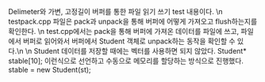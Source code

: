 Delimeter와 가변, 고정길이 버퍼를 통한 파일 읽기 쓰기 test 내용이다. \n
testpack.cpp 파일은 pack과 unpack을 통해 버퍼에 어떻게 가져오고 flush하는지를 확인한다. \n
test.cpp에서는 pack을 통해 버퍼에 가져온 데이터를 파일에 쓰고, 파일에서 버퍼로 읽어와서 버퍼에서
Student 객체로 unpack하는 동작을 확인할 수 있다.\n
\n
Student 데이터를 저장할 때에는 벡터를 사용하면 되지 않았다.
Student* stable[10]; 이런식으로 선언하고 수동으로 메모리를 할당하는 방식으로 진행했다.
stable = new Student(st);
